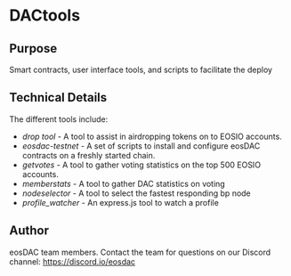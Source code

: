# DACtools

## Purpose
Smart contracts, user interface tools, and scripts to facilitate the deploy

## Technical Details

The different tools include:
- *drop tool* - A tool to assist in airdropping tokens on to EOSIO accounts.
- *eosdac-testnet* - A set of scripts to install and configure eosDAC contracts on a freshly started chain.
- *getvotes* - A tool to gather voting statistics on the top 500 EOSIO accounts.
- *memberstats* - A tool to gather DAC statistics on voting
- *nodeselector* - A tool to select the fastest responding bp node
- *profile_watcher* - An express.js tool to watch a profile 

## Author
eosDAC team members. Contact the team for questions on our Discord channel: https://discord.io/eosdac